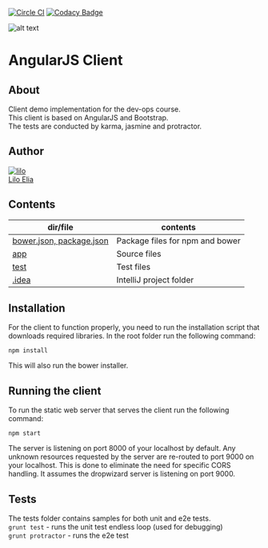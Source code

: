 [![Circle CI](https://circleci.com/gh/devops-course/kinneret-client.svg?style=svg)](https://circleci.com/gh/devops-course/kinneret-client)
[![Codacy Badge](https://api.codacy.com/project/badge/grade/bd44de0208974b9a87b58b3c8164032c)](https://www.codacy.com/app/devops-course/kinneret-client)

![alt text](https://avatars0.githubusercontent.com/u/139426?v=3&s=400 "AngularJS FTW!")

# AngularJS Client

## About
Client demo implementation for the dev-ops course.  
This client is based on AngularJS and Bootstrap.  
The tests are conducted by karma, jasmine and protractor.

## Author
[![lilo](https://avatars3.githubusercontent.com/u/5829157?v=3&s=64)](https://github.com/lilotop)  
[Lilo Elia](https://github.com/lilotop)

## Contents
|dir/file|contents|
|--------|--------|
|[bower.json, package.json](https://github.com/devops-course/kinneret-client)|Package files for npm and bower|
|[app](https://github.com/devops-course/kinneret-client/tree/master/app)|Source files|
|[test](https://github.com/devops-course/kinneret-client/tree/master/test)|Test files|
|[.idea](https://github.com/devops-course/kinneret-client/tree/master/.idea)|IntelliJ project folder|

## Installation
For the client to function properly, you need to run the installation script that downloads required libraries.
In the root folder run the following command:
```
npm install
```
This will also run the bower installer.

## Running the client
To run the static web server that serves the client run the following command:
```
npm start
```
The server is listening on port 8000 of your localhost by default.
Any unknown resources requested by the server are re-routed to port 9000 on your localhost.
This is done to eliminate the need for specific CORS handling. It assumes the dropwizard server is listening on port 9000.

## Tests
The tests folder contains samples for both unit and e2e tests.  
`grunt test` - runs the unit test endless loop (used for debugging)  
`grunt protractor` - runs the e2e test  

